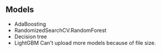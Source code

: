 ## Models
- AdaBoosting
- RandomizedSearchCV.RandomForest
- Decision tree
- LightGBM
Can't upload more models because of file size.